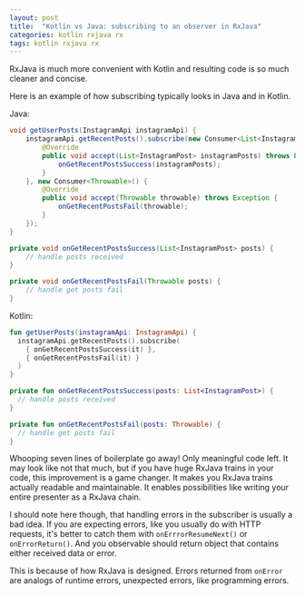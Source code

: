 ```yaml
---
layout: post
title:  "Kotlin vs Java: subscribing to an observer in RxJava"
categories: kotlin rxjava rx
tags: kotlin rxjava rx
---
```


RxJava is much more convenient with Kotlin and resulting code is so much cleaner and concise.

Here is an example of how subscribing typically looks in Java and in Kotlin.

Java:

```java
void getUserPosts(InstagramApi instagramApi) {
    instagramApi.getRecentPosts().subscribe(new Consumer<List<InstagramPost>>() {
        @Override
        public void accept(List<InstagramPost> instagramPosts) throws Exception {
            onGetRecentPostsSuccess(instagramPosts);
        }
    }, new Consumer<Throwable>() {
        @Override
        public void accept(Throwable throwable) throws Exception {
            onGetRecentPostsFail(throwable);
        }
    });
}

private void onGetRecentPostsSuccess(List<InstagramPost> posts) {
    // handle posts received
}

private void onGetRecentPostsFail(Throwable posts) {
    // handle get posts fail
}
```

Kotlin:

```kotlin
fun getUserPosts(instagramApi: InstagramApi) {
  instagramApi.getRecentPosts().subscribe(
    { onGetRecentPostsSuccess(it) },
    { onGetRecentPostsFail(it) }
  )
}

private fun onGetRecentPostsSuccess(posts: List<InstagramPost>) {
  // handle posts received
}

private fun onGetRecentPostsFail(posts: Throwable) {
  // handle get posts fail
}
```

Whooping seven lines of boilerplate go away! Only meaningful code left. It may look like not that much, but if you have huge RxJava trains in your code, this improvement is a game changer. It makes you RxJava trains actually readable and maintainable. It enables possibilities like writing your entire presenter as a RxJava chain.

I should note here though, that handling errors in the subscriber is usually a bad idea. If you are expecting errors, like you usually do with HTTP requests, it's better to catch them with `onErrrorResumeNext()` or `onErrorReturn()`. And you observable should return object that contains either received data or error.

This is because of how RxJava is designed. Errors returned from `onError` are analogs of runtime errors, unexpected errors, like programming errors.
